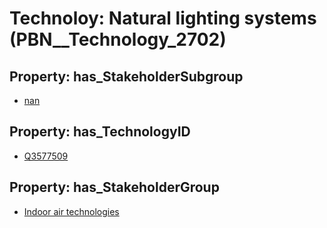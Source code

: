 # Technoloy: __Natural lighting systems__ (PBN__Technology_2702)

## Property: has_StakeholderSubgroup

* [nan](PBN__TechSubgroup_7)

## Property: has_TechnologyID

* [Q3577509](Q3577509)

## Property: has_StakeholderGroup

* [Indoor air technologies](PBN__TechGroup_13)

